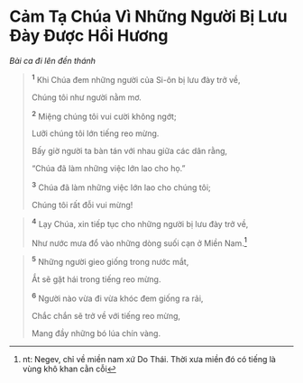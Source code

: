 # Cảm Tạ Chúa Vì Những Người Bị Lưu Ðày Ðược Hồi Hương
*Bài ca đi lên đền thánh*

> <sup><b>1</b></sup> Khi Chúa đem những người của Si-ôn bị lưu đày trở về,
> 
> Chúng tôi như người nằm mơ.
> 
> <sup><b>2</b></sup> Miệng chúng tôi vui cười không ngớt;
> 
> Lưỡi chúng tôi lớn tiếng reo mừng.
> 
> Bấy giờ người ta bàn tán với nhau giữa các dân rằng,
> 
> “Chúa đã làm những việc lớn lao cho họ.”
> 
> <sup><b>3</b></sup> Chúa đã làm những việc lớn lao cho chúng tôi;
> 
> Chúng tôi rất đỗi vui mừng!
>


> <sup><b>4</b></sup> Lạy Chúa, xin tiếp tục cho những người bị lưu đày trở về,
> 
> Như nước mưa đổ vào những dòng suối cạn ở Miền Nam.[^1]
>


> <sup><b>5</b></sup> Những người gieo giống trong nước mắt,
> 
> Ắt sẽ gặt hái trong tiếng reo mừng.
> 
> <sup><b>6</b></sup> Người nào vừa đi vừa khóc đem giống ra rải,
> 
> Chắc chắn sẽ trở về với tiếng reo mừng,
> 
> Mang đầy những bó lúa chín vàng.
>

[^1]: nt: Negev, chỉ về miền nam xứ Do Thái. Thời xưa miền đó có tiếng là vùng khô khan cằn cỗi
